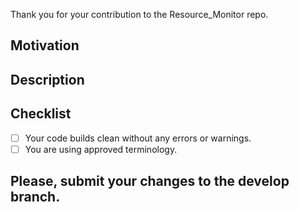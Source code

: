 Thank you for your contribution to the Resource_Monitor repo.

## Motivation

## Description

## Checklist

- [ ] Your code builds clean without any errors or warnings.
- [ ] You are using approved terminology.

## Please, submit your changes to the develop branch.

